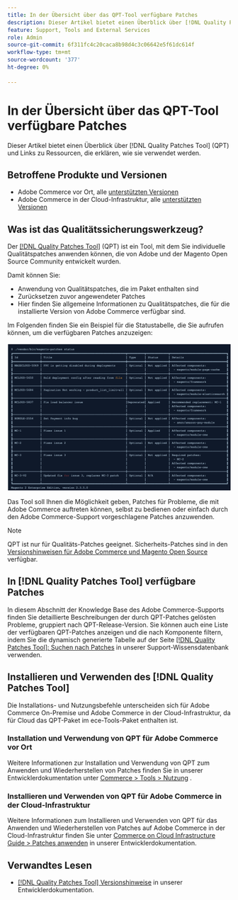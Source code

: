```yaml
---
title: In der Übersicht über das QPT-Tool verfügbare Patches
description: Dieser Artikel bietet einen Überblick über [!DNL Quality Patches Tool]  (QPT) und Links zu Ressourcen, die erklären, wie sie verwendet werden.
feature: Support, Tools and External Services
role: Admin
source-git-commit: 6f311fc4c20caca8b98d4c3c06642e5f61dc614f
workflow-type: tm+mt
source-wordcount: '377'
ht-degree: 0%

---
```


# In der Übersicht über das QPT-Tool verfügbare Patches

Dieser Artikel bietet einen Überblick über [!DNL Quality Patches Tool] (QPT) und Links zu Ressourcen, die erklären, wie sie verwendet werden.

## Betroffene Produkte und Versionen

* Adobe Commerce vor Ort, alle [unterstützten Versionen](https://www.adobe.com/content/dam/cc/en/legal/terms/enterprise/pdfs/Adobe-Commerce-Software-Lifecycle-Policy.pdf)
* Adobe Commerce in der Cloud-Infrastruktur, alle [unterstützten Versionen](https://www.adobe.com/content/dam/cc/en/legal/terms/enterprise/pdfs/Adobe-Commerce-Software-Lifecycle-Policy.pdf)

## Was ist das Qualitätssicherungswerkzeug?

Der [[!DNL Quality Patches Tool]](https://github.com/magento/quality-patches) (QPT) ist ein Tool, mit dem Sie individuelle Qualitätspatches anwenden können, die von Adobe und der Magento Open Source Community entwickelt wurden.

Damit können Sie:

* Anwendung von Qualitätspatches, die im Paket enthalten sind
* Zurücksetzen zuvor angewendeter Patches
* Hier finden Sie allgemeine Informationen zu Qualitätspatches, die für die installierte Version von Adobe Commerce verfügbar sind.

Im Folgenden finden Sie ein Beispiel für die Statustabelle, die Sie aufrufen können, um die verfügbaren Patches anzuzeigen:

![Magento_patches_list](/help/assets/tools/status_table.png)

Das Tool soll Ihnen die Möglichkeit geben, Patches für Probleme, die mit Adobe Commerce auftreten können, selbst zu bedienen oder einfach durch den Adobe Commerce-Support vorgeschlagene Patches anzuwenden.

>[!NOTE]
>
>QPT ist nur für Qualitäts-Patches geeignet. Sicherheits-Patches sind in den [Versionshinweisen für Adobe Commerce und Magento Open Source](https://experienceleague.adobe.com/docs/commerce-operations/release/notes/overview.html) verfügbar.

## In [!DNL Quality Patches Tool] verfügbare Patches

In diesem Abschnitt der Knowledge Base des Adobe Commerce-Supports finden Sie detaillierte Beschreibungen der durch QPT-Patches gelösten Probleme, gruppiert nach QPT-Release-Version.
Sie können auch eine Liste der verfügbaren QPT-Patches anzeigen und die nach Komponente filtern, indem Sie die dynamisch generierte Tabelle auf der Seite [[!DNL Quality Patches Tool]: Suchen nach Patches](https://experienceleague.adobe.com/tools/commerce-quality-patches/index.html) in unserer Support-Wissensdatenbank verwenden.

## Installieren und Verwenden des [!DNL Quality Patches Tool]

Die Installations- und Nutzungsbefehle unterscheiden sich für Adobe Commerce On-Premise und Adobe Commerce in der Cloud-Infrastruktur, da für Cloud das QPT-Paket im ece-Tools-Paket enthalten ist.

### Installation und Verwendung von QPT für Adobe Commerce vor Ort

Weitere Informationen zur Installation und Verwendung von QPT zum Anwenden und Wiederherstellen von Patches finden Sie in unserer Entwicklerdokumentation unter [Commerce > Tools > Nutzung](https://experienceleague.adobe.com/docs/commerce-operations/tools/quality-patches-tool/usage.html) .

### Installieren und Verwenden von QPT für Adobe Commerce in der Cloud-Infrastruktur

Weitere Informationen zum Installieren und Verwenden von QPT für das Anwenden und Wiederherstellen von Patches auf Adobe Commerce in der Cloud-Infrastruktur finden Sie unter [Commerce on Cloud Infrastructure Guide > Patches anwenden](https://experienceleague.adobe.com/docs/commerce-cloud-service/user-guide/develop/upgrade/apply-patches.html) in unserer Entwicklerdokumentation.

## Verwandtes Lesen

* [[!DNL Quality Patches Tool] Versionshinweise](https://experienceleague.adobe.com/docs/commerce-operations/tools/quality-patches-tool/release-notes.html) in unserer Entwicklerdokumentation.
